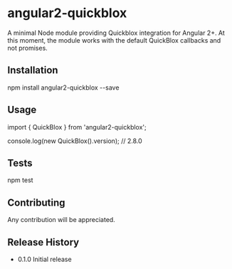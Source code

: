 angular2-quickblox
=========

A minimal Node module providing Quickblox integration for Angular 2+. At this moment, the module works with the default
QuickBlox callbacks and not promises.

## Installation

  npm install angular2-quickblox --save

## Usage

  import { QuickBlox } from 'angular2-quickblox';
  
  console.log(new QuickBlox().version); // 2.8.0

## Tests

  npm test

## Contributing

Any contribution will be appreciated.

## Release History

* 0.1.0 Initial release